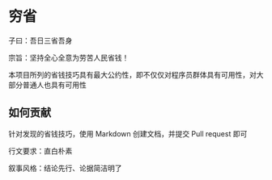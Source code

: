 # 穷省

子曰：吾日三省吾身

宗旨：坚持全心全意为劳苦人民省钱！

本项目所列的省钱技巧具有最大公约性，即不仅仅对程序员群体具有可用性，对大部分普通人也具有可用性

## 如何贡献

针对发现的省钱技巧，使用 Markdown 创建文档，并提交 Pull request 即可

行文要求：直白朴素

叙事风格：结论先行、论据简洁明了
